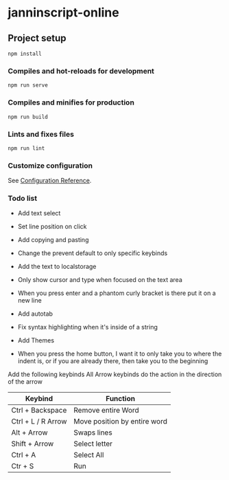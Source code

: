 # janninscript-online

## Project setup

```
npm install
```

### Compiles and hot-reloads for development

```
npm run serve
```

### Compiles and minifies for production

```
npm run build
```

### Lints and fixes files

```
npm run lint
```

### Customize configuration

See [Configuration Reference](https://cli.vuejs.org/config/).

### Todo list

- Add text select

- Set line position on click

- Add copying and pasting

- Change the prevent default to only specific keybinds

- Add the text to localstorage

- Only show cursor and type when focused on the text area

- When you press enter and a phantom curly bracket is there put it on a new line

- Add autotab

- Fix syntax highlighting when it's inside of a string

- Add Themes

- When you press the home button, I want it to only take you to where the indent is, or if you are already there, then take you to the beginning

Add the following keybinds
All Arrow keybinds do the action in the direction of the arrow

| Keybind            | Function                     |
| ------------------ | ---------------------------- |
| Ctrl + Backspace   | Remove entire Word           |
| Ctrl + L / R Arrow | Move position by entire word |
| Alt + Arrow        | Swaps lines                  |
| Shift + Arrow      | Select letter                |
| Ctrl + A           | Select All                   |
| Ctr + S            | Run                          |
